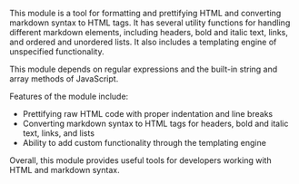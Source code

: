 This module is a tool for formatting and prettifying HTML and converting markdown syntax to HTML tags. It has several utility functions for handling different markdown elements, including headers, bold and italic text, links, and ordered and unordered lists. It also includes a templating engine of unspecified functionality. 

This module depends on regular expressions and the built-in string and array methods of JavaScript. 

Features of the module include: 
- Prettifying raw HTML code with proper indentation and line breaks
- Converting markdown syntax to HTML tags for headers, bold and italic text, links, and lists
- Ability to add custom functionality through the templating engine

Overall, this module provides useful tools for developers working with HTML and markdown syntax.